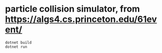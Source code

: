 # particle collision simulator, from https://algs4.cs.princeton.edu/61event/

    dotnet build
    dotnet run